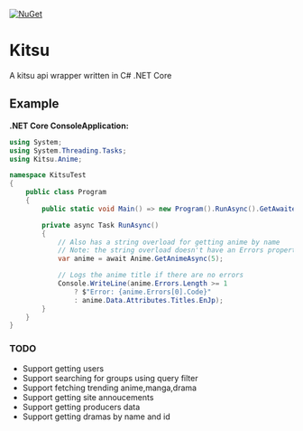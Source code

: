 [![NuGet](https://img.shields.io/nuget/v/Kitsu.svg?style=flat-square)](https://www.nuget.org/packages/Kitsu)

# Kitsu
A kitsu api wrapper written in C# .NET Core

## Example
**.NET Core ConsoleApplication:**
```cs
using System;
using System.Threading.Tasks;
using Kitsu.Anime;

namespace KitsuTest
{
    public class Program
    {
        public static void Main() => new Program().RunAsync().GetAwaiter().GetResult();

        private async Task RunAsync()
        {
            // Also has a string overload for getting anime by name
            // Note: the string overload doesn't have an Errors property since kitsu doesn't return errors properly when searching by name
            var anime = await Anime.GetAnimeAsync(5);

            // Logs the anime title if there are no errors
            Console.WriteLine(anime.Errors.Length >= 1
                ? $"Error: {anime.Errors[0].Code}"
                : anime.Data.Attributes.Titles.EnJp);
        }
    }
}
```

### TODO
* Support getting users <!-- https://kitsu.docs.apiary.io/#reference/users/users -->
* Support searching for groups using query filter <!-- https://kitsu.io/api/edge/groups?filter[query]=<USER_QUERY> -->
* Support fetching trending anime,manga,drama <!-- https://kitsu.docs.apiary.io/#reference/media/trending-anime/fetch-collection -->
* Support getting site annoucements <!-- https://kitsu.docs.apiary.io/#reference/site-announcements/site-announcements -->
* Support getting producers data <!-- -->
* Support getting dramas by name and id <!-- -->